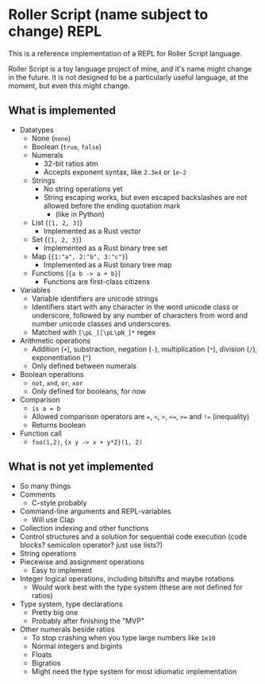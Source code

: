 # Roller Script (name subject to change) REPL

This is a reference implementation of a REPL for Roller Script language.

Roller Script is a toy language project of mine, and it's name might change in the future.
It is not designed to be a particularly useful language, at the moment, but even this might change.

## What is implemented
* Datatypes
    * None (`none`)
    * Boolean (`true`, `false`)
    * Numerals
        * 32-bit ratios atm
        * Accepts exponent syntax, like `2.3e4` or `1e-2`
    * Strings
        * No string operations yet
        * String escaping works, but even escaped backslashes are not allowed before the ending quotation mark
            * (like in Python)
    * List (`[1, 2, 3]`)
        * Implemented as a Rust vector
    * Set (`{1, 2, 3}`)
        * Implemented as a Rust binary tree set
    * Map (`{1:"a", 2:"b", 3:"c"}`)
        * Implemented as a Rust binary tree map
    * Functions (`{a b -> a + b}`)
        * Functions are first-class citizens
* Variables
    * Variable identifiers are unicode strings
    * Identifiers start with any character in the word unicode class or underscore, followed by any number of characters from word and number unicode classes and underscores.
    * Matched with `[\pL_][\pL\pN_]*` regex
* Arithmetic operations
    * Addition (`+`), substraction, negation (`-`), multiplication (`*`), division (`/`), exponentiation (`^`)
    * Only defined between numerals
* Boolean operations
    * `not`, `and`, `or`, `xor`
    * Only defined for booleans, for now
* Comparison
    * `is a = b`
    * Allowed comparison operators are `=`, `<`, `>`, `<=`, `>=` and `!=` (inequality)
    * Returns boolean
* Function call
    * `foo(1,2)`, `{x y -> x + y*2}(1, 2)`

## What is not yet implemented
* So many things
* Comments
    * C-style probably
* Command-line arguments and REPL-variables
    * Will use Clap
* Collection indexing and other functions
* Control structures and a solution for sequential code execution (code blocks? semicolon operator? just use lists?)
* String operations
* Piecewise and assignment operations
    * Easy to implement
* Integer logical operations, including bitshifts and maybe rotations
    * Would work best with the type system (these are not defined for ratios)
* Type system, type declarations
    * Pretty big one
    * Probably after finishing the "MVP"
* Other numerals beside ratios
    * To stop crashing when you type large numbers like `1e10`
    * Normal integers and bigints
    * Floats
    * Bigratios
    * Might need the type system for most idiomatic implementation
